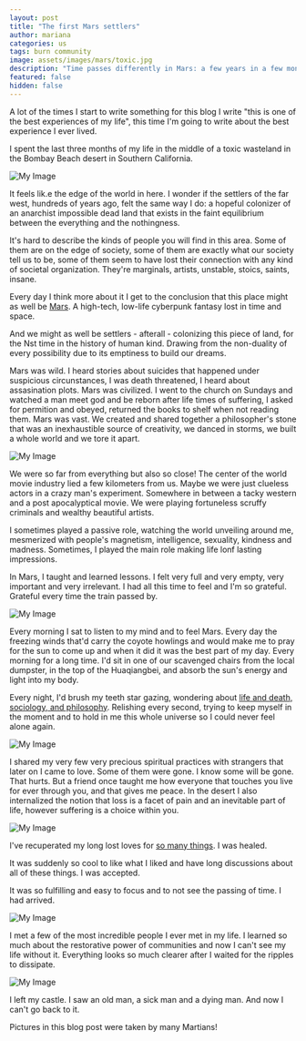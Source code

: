 ```yaml
---
layout: post
title: "The first Mars settlers"
author: mariana
categories: us
tags: burn community
image: assets/images/mars/toxic.jpg
description: "Time passes differently in Mars: a few years in a few months"
featured: false
hidden: false
---
```


A lot of the times I start to write something for this blog I write "this is one of the best experiences of my life", this time I'm going to write about the best experience I ever lived.

I spent the last three months of my life in the middle of a toxic wasteland in the Bombay Beach desert in Southern California.

![My Image](/assets/images/mars/nothing.jpeg)

It feels lik.e the edge of the world in here. I wonder if the settlers of the far west, hundreds of years ago, felt the same way I do: a hopeful colonizer of an anarchist impossible dead land that exists in the faint equilibrium between the everything and the nothingness.

It's hard to describe the kinds of people you will find in this area. Some of them are on the edge of society, some of them are exactly what our society tell us to be, some of them seem to have lost their connection with any kind of societal organization. They're marginals, artists, unstable, stoics, saints, insane.

Every day I think more about it I get to the conclusion that this place might as well be [Mars](https://mars.college). A high-tech, low-life cyberpunk fantasy lost in time and space.

And we might as well be settlers - afterall - colonizing this piece of land, for the Nst time in the history of human kind. Drawing from the non-duality of every possibility due to its emptiness to build our dreams.

Mars was wild. I heard stories about suicides that happened under suspicious circunstances, I was death threatened, I heard about assasination plots. Mars was civilized. I went to the church on Sundays and watched a man meet god and be reborn after life times of suffering, I asked for permition and obeyed, returned the books to shelf when not reading them. Mars was vast. We created and shared together a philosopher's stone that was an inexhaustible source of creativity, we danced in storms, we built a whole world and we tore it apart.

![My Image](/assets/images/mars/people.JPG)

We were so far from everything but also so close! The center of the world movie industry lied a few kilometers from us. Maybe we were just clueless actors in a crazy man's experiment. Somewhere in between a tacky western and a post apocalyptical movie. We were playing fortuneless scruffy criminals and wealthy beautiful artists.

I sometimes played a passive role, watching the world unveiling around me, mesmerized with people's magnetism, intelligence, sexuality, kindness and madness. Sometimes, I played the main role making life lonf lasting impressions.

In Mars, I taught and learned lessons. I felt very full and very empty, very important and very irrelevant. I had all this time to feel and I'm so grateful. Grateful every time the train passed by.

![My Image](/assets/images/mars/me.JPG)

Every morning I sat to listen to my mind and to feel Mars. Every day the freezing winds that'd carry the coyote howlings and would make me to pray for the sun to come up and when it did it was the best part of my day. Every morning for a long time.
I'd sit in one of our scavenged chairs from the local dumpster, in the top of the Huaqiangbei, and absorb the sun's energy and light into my body.

Every night, I'd brush my teeth star gazing, wondering about [life and death, sociology, and philosophy](https://wireless-hippie.github.io/tenerife-sunset/). Relishing every second, trying to keep myself in the moment and to hold in me this whole universe so I could never feel alone again.

![My Image](/assets/images/mars/sky.JPG)

I shared my very few very precious spiritual practices with strangers that later on I came to love. Some of them were gone. I know some will be gone. That hurts. But a friend once taught me how everyone that touches you live for ever through you, and that gives me peace. In the desert I also internalized the notion that loss is a facet of pain and an inevitable part of life, however suffering is a choice within you.

![My Image](/assets/images/mars/party.JPG)

I've recuperated my long lost loves for [so many things](cyborgdream.github.io/).
I was healed.

It was suddenly so cool to like what I liked and have long discussions about all of these things.
I was accepted.

It was so fulfilling and easy to focus and to not see the passing of time.
I had arrived.

![My Image](/assets/images/mars/mars.JPG)

I met a few of the most incredible people I ever met in my life. I learned so much about the restorative power of communities and now I can't see my life without it. Everything looks so much clearer after I waited for the ripples to dissipate.

![My Image](/assets/images/mars/share.JPG)

I left my castle. I saw an old man, a sick man and a dying man.
And now I can't go back to it.

Pictures in this blog post were taken by many Martians!
